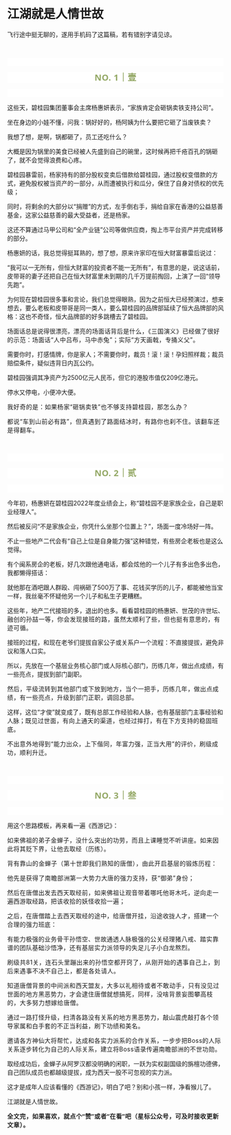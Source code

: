# 江湖就是人情世故

<p style="visibility: visible;">飞行途中挺无聊的，遂用手机码了这篇稿，若有错别字请见谅。<br style="visibility: visible;"></p><p style="visibility: visible;"><br style="visibility: visible;"></p><p style="outline: 0px;font-family: system-ui, -apple-system, BlinkMacSystemFont, &quot;Helvetica Neue&quot;, &quot;PingFang SC&quot;, &quot;Hiragino Sans GB&quot;, &quot;Microsoft YaHei UI&quot;, &quot;Microsoft YaHei&quot;, Arial, sans-serif;letter-spacing: 0.544px;text-wrap: wrap;background-color: rgb(255, 255, 255);visibility: visible;"><br style="outline: 0px;visibility: visible;"></p><p style="outline: 0px;letter-spacing: 0.544px;text-wrap: wrap;color: rgb(34, 34, 34);font-family: -apple-system-font, system-ui, &quot;Helvetica Neue&quot;, &quot;PingFang SC&quot;, &quot;Hiragino Sans GB&quot;, &quot;Microsoft YaHei UI&quot;, &quot;Microsoft YaHei&quot;, Arial, sans-serif;background-color: rgb(255, 255, 255);text-align: center;visibility: visible;"><span style="outline: 0px;font-weight: bold;line-height: 25px;color: rgb(149, 169, 103);font-size: 20px;visibility: visible;">NO. 1｜壹</span></p><p style="outline: 0px;letter-spacing: 0.544px;text-wrap: wrap;color: rgb(34, 34, 34);font-family: -apple-system-font, system-ui, &quot;Helvetica Neue&quot;, &quot;PingFang SC&quot;, &quot;Hiragino Sans GB&quot;, &quot;Microsoft YaHei UI&quot;, &quot;Microsoft YaHei&quot;, Arial, sans-serif;background-color: rgb(255, 255, 255);text-align: center;visibility: visible;"><br style="outline: 0px;visibility: visible;"></p><p style="visibility: visible;">这些天，碧桂园集团董事会主席杨惠妍表示，“家族肯定会砸锅卖铁支持公司”。</p><p style="visibility: visible;">坐在身边的小娃不懂，问我：锅好好的，杨阿姨为什么要把它砸了当废铁卖？<br style="visibility: visible;"></p><p style="visibility: visible;">我想了想，是啊，锅都砸了，员工还吃什么？</p><p style="visibility: visible;">大概是因为锅里的美食已经被人先盛到自己的碗里，这时候再把千疮百孔的锅砸了，就不会觉得浪费和心疼。</p><p style="visibility: visible;">碧桂园暴雷前，杨家持有的部分股权变卖后借款给碧桂园，通过股权变借款的方式，避免股权被当资产的一部分，从而遭被执行和瓜分，保住了自身对债权的优先级；</p><p style="visibility: visible;">同时，将剩余的大部分以“捐赠”的方式，左手倒右手，捐给自家在香港的公益慈善基金，这家公益慈善的最大受益者，还是杨家。<br style="visibility: visible;"></p><p style="visibility: visible;">这还不算通过马甲公司和“全产业链”公司等做供应商，掏上市平台资产并完成转移的部分。<br style="visibility: visible;"></p><p style="visibility: visible;">杨惠妍的话，我总觉得挺耳熟的，想了想，原来许家印在恒大财富暴雷后说过：</p><p style="visibility: visible;">“我可以一无所有，但恒大财富的投资者不能一无所有”，有意思的是，说这话前，皮带哥的妻子还把自己在恒大财富里未到期的几千万提前掏回，上演了一回“领导先跑”。<br style="visibility: visible;"></p><p style="visibility: visible;">为何现在碧桂园很多事和言论，我们总觉得眼熟，因为之前恒大已经预演过，想来想去，要么老板和皮带哥是同一类人，要么碧桂园的品牌部延续了恒大品牌部的风格：这也不奇怪，恒大品牌部的好多跳槽去了碧桂园。<br style="visibility: visible;"></p><p style="visibility: visible;">场面话总是说得很漂亮，<span style="font-size: var(--articleFontsize); letter-spacing: 0.034em; visibility: visible;">漂亮的场面话背后是什么，</span><span style="font-size: var(--articleFontsize); letter-spacing: 0.034em; visibility: visible;">《三国演义</span><span style="font-size: var(--articleFontsize); letter-spacing: 0.034em; visibility: visible;">》已经做了很好的示范：场面话</span><span style="font-size: var(--articleFontsize); letter-spacing: 0.034em; visibility: visible;">“</span><span style="font-size: var(--articleFontsize); letter-spacing: 0.034em; visibility: visible;">人中吕布</span><span style="font-size: var(--articleFontsize); letter-spacing: 0.034em; visibility: visible;">，马中赤兔”；</span><span style="font-size: var(--articleFontsize); letter-spacing: 0.034em; visibility: visible;">实际</span><span style="font-size: var(--articleFontsize); letter-spacing: 0.034em; visibility: visible;">“方天画戟，专捅义父</span><span style="font-size: var(--articleFontsize); letter-spacing: 0.034em; visibility: visible;"></span><span style="font-size: var(--articleFontsize); letter-spacing: 0.034em; visibility: visible;">”。</span></p><p style="visibility: visible;">需要你时，打感情牌，你是家人；不需要你时，裁员！滚！滚！孕妇照样裁；裁员赔偿条件，疑似违背日内瓦公约。</p><p>碧桂园强调其净资产为2500亿元人民币，但它的港股市值仅209亿港元。</p><p>停水又停电，小便冲大便。</p><p><span style="letter-spacing: 0.578px;text-wrap: wrap;">我好奇的是：</span><span style="letter-spacing: 0.578px;text-wrap: wrap;">如果杨家</span><span style="letter-spacing: 0.578px;text-wrap: wrap;">“</span><span style="letter-spacing: 0.578px;text-wrap: wrap;">砸锅卖铁</span><span style="letter-spacing: 0.578px;text-wrap: wrap;">”</span><span style="letter-spacing: 0.578px;text-wrap: wrap;">也不够</span><span style="letter-spacing: 0.578px;text-wrap: wrap;">支持</span><span style="letter-spacing: 0.578px;text-wrap: wrap;">碧桂园，那怎么办？</span></p><p><span style="letter-spacing: 0.578px;text-wrap: wrap;">都说“车到山前必有路”，但真遇到了路面结冰时，有路你也刹不住。该翻车还是得翻车。</span></p><p><span style="letter-spacing: 0.578px;text-wrap: wrap;"><br></span></p><p style="outline: 0px;font-family: system-ui, -apple-system, BlinkMacSystemFont, &quot;Helvetica Neue&quot;, &quot;PingFang SC&quot;, &quot;Hiragino Sans GB&quot;, &quot;Microsoft YaHei UI&quot;, &quot;Microsoft YaHei&quot;, Arial, sans-serif;letter-spacing: 0.544px;text-wrap: wrap;background-color: rgb(255, 255, 255);visibility: visible;"><br style="outline: 0px;visibility: visible;"></p><p style="outline: 0px;letter-spacing: 0.544px;text-wrap: wrap;color: rgb(34, 34, 34);font-family: -apple-system-font, system-ui, &quot;Helvetica Neue&quot;, &quot;PingFang SC&quot;, &quot;Hiragino Sans GB&quot;, &quot;Microsoft YaHei UI&quot;, &quot;Microsoft YaHei&quot;, Arial, sans-serif;background-color: rgb(255, 255, 255);text-align: center;visibility: visible;"><span style="outline: 0px;font-weight: bold;line-height: 25px;color: rgb(149, 169, 103);font-size: 20px;visibility: visible;">NO. 2｜贰</span></p><p style="outline: 0px;letter-spacing: 0.544px;text-wrap: wrap;color: rgb(34, 34, 34);font-family: -apple-system-font, system-ui, &quot;Helvetica Neue&quot;, &quot;PingFang SC&quot;, &quot;Hiragino Sans GB&quot;, &quot;Microsoft YaHei UI&quot;, &quot;Microsoft YaHei&quot;, Arial, sans-serif;background-color: rgb(255, 255, 255);text-align: center;visibility: visible;"><br></p><p>今年初，杨惠妍在碧桂园2022年度业绩会上，称“碧桂园不是家族企业，自己是职业经理人”。</p><p>然后被反问“不是家族企业，你凭什么坐那个位置上？”，场面一度冷场好一阵。</p><p>不止一些地产二代会有“自己上位是自身能力强”这种错觉，有些房企老板也是这么觉得。</p><p>有个闽系房企的老板，好几次跟他通电话，都会炫他的一个儿子有多出色多出色，我都懒得搭话：</p><p>就他那在酒吧跟人群殴、闯祸砸了500万了事、花钱买学历的儿子，都能被他当宝一样，我丝毫不怀疑他另一个儿子和私生子更糟糕。</p><p>这些年，地产二代接班的多，退出的也多。看看碧桂园的杨惠妍、世茂的许世坛、<span style="letter-spacing: 0.578px;text-wrap: wrap;">融创的孙喆一等，你会发现接班的路，虽然太顺利了些，但也挺有意思的，有迹可循。</span></p><p>接班的过程，和现在老爷们提拔自家公子或关系户一个流程：不直接提拔，避免非议和落人口实。<br></p><p><span style="">所以，先放在一个基层业务核心部门或人际核心部门，历练几年，做出点成绩，有一些亮点，提拔到部门副职。</span></p><p><span style="font-size: var(--articleFontsize);letter-spacing: 0.034em;">然后，平级流转到其他部门或下放到地方，当个一把手，历练几年，做出点成绩，有一些亮点，升级到部门正职，调回总部。</span></p><p><span style="">这样，这位“才俊”就变成了，既有总部工作经验和人脉，也有基层部门主事经验和人脉；</span><span style="font-size: var(--articleFontsize);letter-spacing: 0.034em;">既</span><span style="font-size: var(--articleFontsize);letter-spacing: 0.034em;">见过世面，有向上通天的渠道，也</span><span style="font-size: var(--articleFontsize);letter-spacing: 0.034em;">经过摔打，有在下方支持的稳固班底</span><span style="font-size: var(--articleFontsize);letter-spacing: 0.034em;">。</span></p><p><span style="font-size: var(--articleFontsize);letter-spacing: 0.034em;">不出意外地得到“能力出众，上下偕同，年富力强，正当大用”的评价，刷级成功，顺利升迁。</span><br></p><p><span style="font-size: var(--articleFontsize);letter-spacing: 0.034em;"><br></span></p><p style="outline: 0px;font-family: system-ui, -apple-system, BlinkMacSystemFont, &quot;Helvetica Neue&quot;, &quot;PingFang SC&quot;, &quot;Hiragino Sans GB&quot;, &quot;Microsoft YaHei UI&quot;, &quot;Microsoft YaHei&quot;, Arial, sans-serif;letter-spacing: 0.544px;text-wrap: wrap;background-color: rgb(255, 255, 255);visibility: visible;"><br style="outline: 0px;visibility: visible;"></p><p style="outline: 0px;letter-spacing: 0.544px;text-wrap: wrap;color: rgb(34, 34, 34);font-family: -apple-system-font, system-ui, &quot;Helvetica Neue&quot;, &quot;PingFang SC&quot;, &quot;Hiragino Sans GB&quot;, &quot;Microsoft YaHei UI&quot;, &quot;Microsoft YaHei&quot;, Arial, sans-serif;background-color: rgb(255, 255, 255);text-align: center;visibility: visible;"><span style="outline: 0px;font-weight: bold;line-height: 25px;color: rgb(149, 169, 103);font-size: 20px;visibility: visible;">NO. 3｜叁</span></p><p style="outline: 0px;letter-spacing: 0.544px;text-wrap: wrap;color: rgb(34, 34, 34);font-family: -apple-system-font, system-ui, &quot;Helvetica Neue&quot;, &quot;PingFang SC&quot;, &quot;Hiragino Sans GB&quot;, &quot;Microsoft YaHei UI&quot;, &quot;Microsoft YaHei&quot;, Arial, sans-serif;background-color: rgb(255, 255, 255);text-align: center;visibility: visible;"><br></p><p>用这个思路模板，再来看一遍《西游记》：<br></p><p><span style="font-size: var(--articleFontsize);letter-spacing: 0.034em;">如来佛祖的弟子金蝉子，没什么突出的功劳，而且上课睡觉不听讲座。如来因此将其贬下界，让他去取经（历练）。</span><br></p><p><span style="font-size: var(--articleFontsize);letter-spacing: 0.034em;"><span style="letter-spacing: 0.578px;text-wrap: wrap;">背有靠山的金蝉子<span style="letter-spacing: 0.578px;text-wrap: wrap;">（</span><span style="letter-spacing: 0.578px;text-wrap: wrap;">第十世即我们熟知的</span><span style="letter-spacing: 0.578px;text-wrap: wrap;">唐僧）</span>，由此开启基层的锻炼历程：</span></span></p><p><span style="font-size: var(--articleFontsize);letter-spacing: 0.034em;"><span style="letter-spacing: 0.578px;text-wrap: wrap;">他先是</span><span style="letter-spacing: 0.578px;text-wrap: wrap;">获得了南瞻部洲第一大势力大唐的强力支持，获“</span>御弟”身份；</span></p><p><span style="font-size: var(--articleFontsize);letter-spacing: 0.034em;">然后在唐僧出发去西天取经前，如来佛祖让观音带着哪吒他哥木吒，逆向走一遍西游取经路，把该收拾的妖怪收拾一遍；</span></p><p><span style="font-size: var(--articleFontsize);letter-spacing: 0.034em;">之后，在唐僧踏上去西天取经的途中，给唐僧开挂，沿途收拢人才，搭建一个合理的强力班底：</span></p><p><span style="font-size: var(--articleFontsize);letter-spacing: 0.034em;">有能力极强的业务骨干孙悟空、世故通透人脉极强的公关经理猪八戒、踏实靠谱的团队基础沙悟净，还有基层实力派领导的失足儿子小白龙熬烈。</span></p><p style="letter-spacing: 0.578px;text-wrap: wrap;">刷级共81关，<span style="font-family: system-ui, -apple-system, BlinkMacSystemFont, &quot;Helvetica Neue&quot;, &quot;PingFang SC&quot;, &quot;Hiragino Sans GB&quot;, &quot;Microsoft YaHei UI&quot;, &quot;Microsoft YaHei&quot;, Arial, sans-serif;letter-spacing: 0.544px;text-wrap: wrap;background-color: rgb(255, 255, 255);">连石头里蹦出来的孙悟空都开窍了，从刚开始的遇事自己上，到后来遇事不决不自己上，都是各处请人。</span></p><p style="letter-spacing: 0.578px;text-wrap: wrap;"><span style="font-size: var(--articleFontsize);letter-spacing: 0.034em;">知道唐僧背景的中间派和西天盟友，大多<span style="letter-spacing: 0.578px;text-wrap: wrap;">以礼相待或者不敢动手，只有</span></span><span style="font-size: var(--articleFontsize);letter-spacing: 0.034em;">没见过世面的地方黑恶势力，才会逮住唐僧就想搞死，同样，<span style="letter-spacing: 0.578px;text-wrap: wrap;">没啥背景妄图攀高枝的，大多<span style="letter-spacing: 0.578px;text-wrap: wrap;">努力想嫁给唐僧。</span></span></span><span style="font-size: var(--articleFontsize);letter-spacing: 0.034em;"></span></p><p><span style="font-size: var(--articleFontsize);letter-spacing: 0.034em;">通过一路打怪升级，扫清各路没有关系的地方黑恶势力，敲山震虎敲打各个领导家属和白手套的不正当利益，刷下功绩和美名。</span></p><p><span style="font-size: var(--articleFontsize);letter-spacing: 0.034em;">邀请各方神仙大将帮忙，</span><span style="font-size: var(--articleFontsize);letter-spacing: 0.034em;">达成和各实力派系的合作关系，一步步把Boss的人际关系逐步转化为自己的人际关系，建立将Boss语录传遍南瞻部洲的不世功勋。</span></p><p><span style="">取经成功后，金蝉子从阿罗汉都没明确的闲职，一跃为实权副国级的旃檀功德佛，自己团队成员也都越级提拔，成为西天一股不可忽视的实力派。</span><span style="background-color: rgb(255, 255, 255);font-family: system-ui, -apple-system, BlinkMacSystemFont, &quot;Helvetica Neue&quot;, &quot;PingFang SC&quot;, &quot;Hiragino Sans GB&quot;, &quot;Microsoft YaHei UI&quot;, &quot;Microsoft YaHei&quot;, Arial, sans-serif;letter-spacing: 0.544px;font-size: var(--articleFontsize);"></span></p><p>这才是成年人应该看懂的《西游记》，明白了吧？别和小孩一样，净看猴儿了。</p><p>江湖就是人情世故。</p><p style="margin-bottom: 0px;"><strong style="outline: 0px;font-family: system-ui, -apple-system, BlinkMacSystemFont, &quot;Helvetica Neue&quot;, &quot;PingFang SC&quot;, &quot;Hiragino Sans GB&quot;, &quot;Microsoft YaHei UI&quot;, &quot;Microsoft YaHei&quot;, Arial, sans-serif;letter-spacing: 0.544px;text-wrap: wrap;background-color: rgb(255, 255, 255);color: rgb(34, 34, 34);font-size: 16px;"><span style="outline: 0px;font-size: 14px;">全文完，如果喜欢，就点个“赞”或者“在看”吧（星标公众号，可及时接收更新文章）。</span></strong></p><p style="display: none;"><mp-style-type data-value="3"></mp-style-type></p>